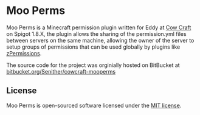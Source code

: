 # Moo Perms

Moo Perms is a Minecraft permission plugin written for Eddy at [Cow Craft](https://cowcraft.net/) on Spigot 1.8.X, the plugin allows the sharing of the permission.yml files between servers on the same machine, allowing the owner of the server to setup groups of permissions that can be used globally by plugins like [zPermissions](https://www.spigotmc.org/resources/zpermissions.11736/).

The source code for the project was orginially hosted on BitBucket at [bitbucket.org/Senither/cowcraft-mooperms](https://bitbucket.org/Senither/cowcraft-mooperms/overview)

## License

Moo Perms is open-sourced software licensed under the [MIT license](http://opensource.org/licenses/MIT).

